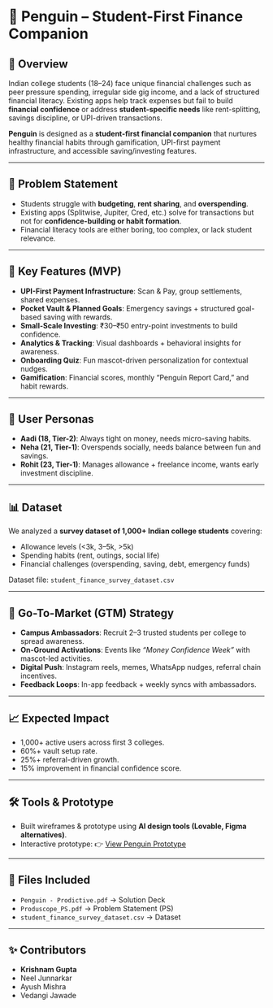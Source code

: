 # 🐧 Penguin – Student-First Finance Companion  

## 📌 Overview  
Indian college students (18–24) face unique financial challenges such as peer pressure spending, irregular side gig income, and a lack of structured financial literacy. Existing apps help track expenses but fail to build **financial confidence** or address **student-specific needs** like rent-splitting, savings discipline, or UPI-driven transactions.  

**Penguin** is designed as a **student-first financial companion** that nurtures healthy financial habits through gamification, UPI-first payment infrastructure, and accessible saving/investing features.  

---

## 🎯 Problem Statement  
- Students struggle with **budgeting**, **rent sharing**, and **overspending**.  
- Existing apps (Splitwise, Jupiter, Cred, etc.) solve for transactions but not for **confidence-building or habit formation**.  
- Financial literacy tools are either boring, too complex, or lack student relevance.  

---

## 🔑 Key Features (MVP)  
- **UPI-First Payment Infrastructure**: Scan & Pay, group settlements, shared expenses.  
- **Pocket Vault & Planned Goals**: Emergency savings + structured goal-based saving with rewards.  
- **Small-Scale Investing**: ₹30–₹50 entry-point investments to build confidence.  
- **Analytics & Tracking**: Visual dashboards + behavioral insights for awareness.  
- **Onboarding Quiz**: Fun mascot-driven personalization for contextual nudges.  
- **Gamification**: Financial scores, monthly “Penguin Report Card,” and habit rewards.  

---

## 👥 User Personas  
- **Aadi (18, Tier-2)**: Always tight on money, needs micro-saving habits.  
- **Neha (21, Tier-1)**: Overspends socially, needs balance between fun and savings.  
- **Rohit (23, Tier-1)**: Manages allowance + freelance income, wants early investment discipline.  

---

## 📊 Dataset  
We analyzed a **survey dataset of 1,000+ Indian college students** covering:  
- Allowance levels (<3k, 3–5k, >5k)  
- Spending habits (rent, outings, social life)  
- Financial challenges (overspending, saving, debt, emergency funds)  

Dataset file: `student_finance_survey_dataset.csv`  

---

## 🚀 Go-To-Market (GTM) Strategy  
- **Campus Ambassadors**: Recruit 2–3 trusted students per college to spread awareness.  
- **On-Ground Activations**: Events like *“Money Confidence Week”* with mascot-led activities.  
- **Digital Push**: Instagram reels, memes, WhatsApp nudges, referral chain incentives.  
- **Feedback Loops**: In-app feedback + weekly syncs with ambassadors.  

---

## 📈 Expected Impact  
- 1,000+ active users across first 3 colleges.  
- 60%+ vault setup rate.  
- 25%+ referral-driven growth.  
- 15% improvement in financial confidence score.  

---

## 🛠 Tools & Prototype  
- Built wireframes & prototype using **AI design tools (Lovable, Figma alternatives)**.  
- Interactive prototype: 👉 [View Penguin Prototype](https://v0-penguin-app-prototype.vercel.app/)  

---

## 📄 Files Included  
- `Penguin - Prodictive.pdf` → Solution Deck  
- `Produscope_PS.pdf` → Problem Statement (PS)  
- `student_finance_survey_dataset.csv` → Dataset  

---

## ✨ Contributors  
- **Krishnam Gupta**  
- Neel Junnarkar  
- Ayush Mishra  
- Vedangi Jawade  
